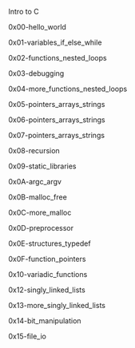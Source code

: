 Intro to C

0x00-hello_world

0x01-variables_if_else_while

0x02-functions_nested_loops

0x03-debugging

0x04-more_functions_nested_loops

0x05-pointers_arrays_strings

0x06-pointers_arrays_strings

0x07-pointers_arrays_strings

0x08-recursion

0x09-static_libraries

0x0A-argc_argv

0x0B-malloc_free

0x0C-more_malloc

0x0D-preprocessor

0x0E-structures_typedef

0x0F-function_pointers

0x10-variadic_functions

0x12-singly_linked_lists

0x13-more_singly_linked_lists

0x14-bit_manipulation

0x15-file_io
